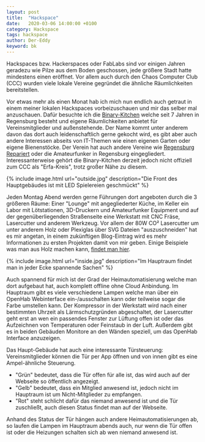 ```yaml
---
layout: post
title:  "Hackspace"
date:   2020-03-06 14:00:00 +0100
category: Hackspace
tags: hackspace
author: Der-Eddy
keyword: bk
---
```


Hackspaces bzw. Hackerspaces oder FabLabs sind vor einigen Jahren geradezu wie Pilze aus dem Boden geschossen, jede größere Stadt hatte mindestens einen eröffnet. Vor allem auch durch den Chaos Computer Club (CCC) wurden viele lokale Vereine gegründet die ähnliche Räumlichkeiten bereitstellen.

Vor etwas mehr als einen Monat hab ich mich nun endlich auch getraut in einem meiner lokalen Hackspaces vorbeizuschauen und mir das selber mal anzuschauen. Dafür besuchte ich die <a href="https://www.binary-kitchen.de/wiki/doku.php">Binary-Kitchen</a> welche seit 7 Jahren in Regensburg besteht und eigene Räumlichkeiten anbietet für Vereinsmitglieder und außenstehende. Der Name kommt unter anderem davon das dort auch leidenschaftlich gerne gekocht wird, es gibt aber auch andere Interessen abseits von IT-Themen wie einen eigenen Garten oder eigene Bienenstöcke. Der Verein hat auch andere Vereine wie <a href="https://www.regensburg-repariert.de/">Regensburg Repariert</a> oder die Amateurfunker in Regensburg eingegliedert. Interessanterweise gehört die Binary-Kitchen derzeit jedoch nicht offiziell zum CCC als "Erfa-Kreis", trotz großer Nähe zu diesem.

{% include image.html url="outside.jpg" description="Die Front des Hauptgebäudes ist mit LED Spielereien geschmückt" %}

Jeden Montag Abend werden gerne Führungen dort angeboten durch die 3 größeren Räume: Einer "Lounge" mit angegliederter Küche, im Keller ein Labor mit Lötstationen, 3D-Druckern und Amateurfunker Equipment und auf der gegenüberliegenden Straßenseite eine Werkstatt mit CNC Fräse, Lasercutter und anderem Werkzeug. Vor allem der 80W CO² Lasercutter um unter anderem Holz oder Plexiglas über SVG Dateien "auszuschneiden" hat es mir angetan, in einem zukünftigen Blog-Eintrag wird es mehr Informationen zu ersten Projekten damit von mir geben. Einige Beispiele was man aus Holz machen kann, <a href="https://florianfesti.github.io/boxes/html/generators.html">findet man hier</a>.

{% include image.html url="inside.jpg" description="Im Hauptraum findet man in jeder Ecke spannende Sachen" %}

Auch spannend für mich ist der Grad der Heimautomatisierung welche man dort aufgebaut hat, auch komplett offline ohne Cloud Anbindung. Im Hauptraum gibt es viele verschiedene Lampen welche man über ein OpenHab Webinterface ein-/ausschalten kann oder teilweise sogar die Farbe umstellen kann. Der Kompressor in der Werkstatt wird nach einer bestimmten Uhrzeit als Lärmschutzgründen abgeschaltet, der Lasercutter geht erst an wen ein passendes Fenster zur Lüftung offen ist oder das Aufzeichnen von Temperaturen oder Feinstaub in der Luft. Außerdem gibt es in beiden Gebäuden Monitore an den Wänden speziell, um das OpenHab Interface anzuzeigen.

Das Haupt-Gebäude hat auch eine interessante Türsteuerung: Vereinsmitglieder können die Tür per App öffnen und von innen gibt es eine Ampel-ähnliche Steuerung. 

- "Grün" bedeutet, dass die Tür offen für alle ist, das wird auch auf der Webseite so öffentlich angezeigt. 
- "Gelb" bedeutet, dass ein Mitglied anwesend ist, jedoch nicht im Hauptraum ist um Nicht-Mitglieder zu empfangen. 
- "Rot" steht schlicht dafür das niemand anwesend ist und die Tür zuschließt, auch diesen Status findet man auf der Webseite.

Anhand des Status der Tür hängen auch andere Heimautomatisierungen ab, so laufen die Lampen im Hauptraum abends auch, nur wenn die Tür offen ist oder die Heizungen schalten sich ab wen niemand anwesend ist.